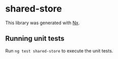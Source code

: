 # shared-store

This library was generated with [Nx](https://nx.dev).

## Running unit tests

Run `ng test shared-store` to execute the unit tests.
